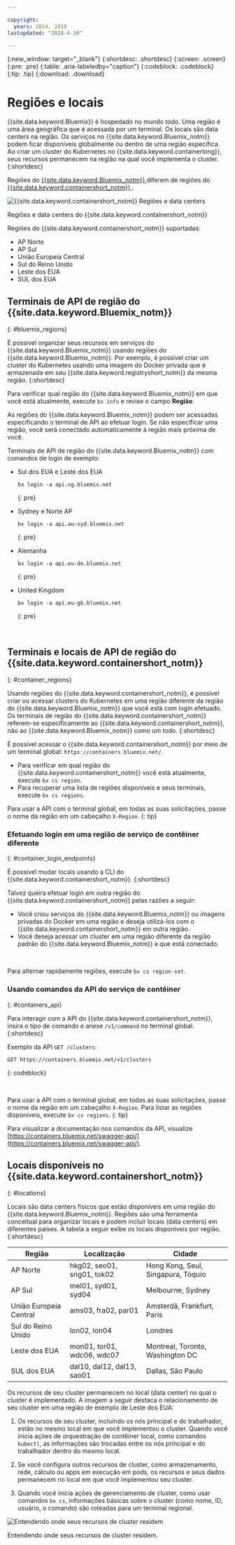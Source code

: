 ```yaml
---

copyright:
  years: 2014, 2018
lastupdated: "2018-4-20"

---
```


{:new_window: target="_blank"}
{:shortdesc: .shortdesc}
{:screen: .screen}
{:pre: .pre}
{:table: .aria-labeledby="caption"}
{:codeblock: .codeblock}
{:tip: .tip}
{:download: .download}

# Regiões e locais
{{site.data.keyword.Bluemix}} é hospedado no mundo todo. Uma região é uma área geográfica que é acessada por um terminal. Os locais são data centers na região. Os serviços no {{site.data.keyword.Bluemix_notm}} podem ficar disponíveis globalmente ou dentro de uma região específica. Ao criar um cluster do Kubernetes no {{site.data.keyword.containerlong}}, seus recursos permanecem na região na qual você implementa o cluster.
{:shortdesc}

Regiões do [{{site.data.keyword.Bluemix_notm}} ](#bluemix_regions) diferem de regiões do [{{site.data.keyword.containershort_notm}} ](#container_regions).

![{{site.data.keyword.containershort_notm}} Regiões e data centers](/images/regions.png)

Regiões e data centers do {{site.data.keyword.containershort_notm}}

Regiões do {{site.data.keyword.containershort_notm}} suportadas:
  * AP Norte
  * AP Sul
  * União Europeia Central
  * Sul do Reino Unido
  * Leste dos EUA
  * SUL dos EUA



## Terminais de API de região do {{site.data.keyword.Bluemix_notm}}
{: #bluemix_regions}

É possível organizar seus recursos em serviços do {{site.data.keyword.Bluemix_notm}} usando regiões do {{site.data.keyword.Bluemix_notm}}. Por exemplo, é possível criar um cluster do Kubernetes usando uma imagem do Docker privada que é armazenada em seu {{site.data.keyword.registryshort_notm}} da mesma região.
{:shortdesc}

Para verificar qual região do {{site.data.keyword.Bluemix_notm}} em que você está atualmente, execute `bx info` e revise o campo **Região**.

As regiões do {{site.data.keyword.Bluemix_notm}} podem ser acessadas especificando o terminal de API ao efetuar login. Se não especificar uma região, você será conectado automaticamente à região mais próxima de você.

Terminais de API de região do {{site.data.keyword.Bluemix_notm}} com comandos de login de exemplo:

  * Sul dos EUA e Leste dos EUA
      ```
      bx login -a api.ng.bluemix.net
      ```
      {: pre}

  * Sydney e Norte AP
      ```
      bx login -a api.au-syd.bluemix.net
      ```
      {: pre}

  * Alemanha
      ```
      bx login -a api.eu-de.bluemix.net
      ```
      {: pre}

  * United Kingdom
      ```
      bx login -a api.eu-gb.bluemix.net
      ```
      {: pre}



<br />


## Terminais e locais de API de região do {{site.data.keyword.containershort_notm}}
{: #container_regions}

Usando regiões do {{site.data.keyword.containershort_notm}}, é possível criar ou acessar clusters do Kubernetes em uma região diferente da região do {{site.data.keyword.Bluemix_notm}} que você está com login efetuado. Os terminais de região do {{site.data.keyword.containershort_notm}} referem-se especificamente ao {{site.data.keyword.containershort_notm}}, não ao {{site.data.keyword.Bluemix_notm}} como um todo.
{:shortdesc}

É possível acessar o {{site.data.keyword.containershort_notm}} por meio de um terminal global: `https://containers.bluemix.net/`.
* Para verificar em qual região do {{site.data.keyword.containershort_notm}} você está atualmente, execute `bx cs region`.
* Para recuperar uma lista de regiões disponíveis e seus terminais, execute `bx cs regions`.

Para usar a API com o terminal global, em todas as suas solicitações, passe o nome da região em um cabeçalho `X-Region`.
{: tip}

### Efetuando login em uma região de serviço de contêiner diferente
{: #container_login_endpoints}

É possível mudar locais usando a CLI do {{site.data.keyword.containershort_notm}}.
{:shortdesc}

Talvez queira efetuar login em outra região do {{site.data.keyword.containershort_notm}} pelas razões a seguir:
  * Você criou serviços do {{site.data.keyword.Bluemix_notm}} ou imagens privadas do Docker em uma região e deseja utilizá-los com o {{site.data.keyword.containershort_notm}} em outra região.
  * Você deseja acessar um cluster em uma região diferente da região padrão do {{site.data.keyword.Bluemix_notm}} a que está conectado.

</br>

Para alternar rapidamente regiões, execute `bx cs region-set`.

### Usando comandos da API do serviço de contêiner
{: #containers_api}

Para interagir com a API do {{site.data.keyword.containershort_notm}}, insira o tipo de comando e anexe `/v1/command` no terminal global.
{:shortdesc}

Exemplo da API `GET /clusters`:
  ```
  GET https://containers.bluemix.net/v1/clusters
  ```
  {: codeblock}

</br>

Para usar a API com o terminal global, em todas as suas solicitações, passe o nome da região em um cabeçalho `X-Region`. Para listar as regiões disponíveis, execute `bx cs regions`.
{: tip}

Para visualizar a documentação nos comandos da API, visualize [https://containers.bluemix.net/swagger-api/](https://containers.bluemix.net/swagger-api/).

## Locais disponíveis no {{site.data.keyword.containershort_notm}}
{: #locations}

Locais são data centers físicos que estão disponíveis em uma região do {{site.data.keyword.Bluemix_notm}}. Regiões são uma ferramenta conceitual para organizar locais e podem incluir locais (data centers) em diferentes países. A tabela a seguir exibe os locais disponíveis por região.
{:shortdesc}

| Região | Localização | Cidade |
|--------|----------|------|
| AP Norte | hkg02, seo01, sng01, tok02 | Hong Kong, Seul, Singapura, Tóquio |
| AP Sul     | mel01, syd01, syd04        | Melbourne, Sydney |
| União Europeia Central     | ams03, fra02, par01        | Amsterdã, Frankfurt, Paris |
| Sul do Reino Unido      | lon02, lon04         | Londres |
| Leste dos EUA      | mon01, tor01, wdc06, wdc07        | Montreal, Toronto, Washington DC |
| SUL dos EUA     | dal10, dal12, dal13, sao01       | Dallas, São Paulo |

Os recursos de seu cluster permanecem no local (data center) no qual o cluster é implementado. A imagem a seguir destaca o relacionamento de seu cluster em uma região de exemplo de Leste dos EUA:

1.  Os recursos de seu cluster, incluindo os nós principal e do trabalhador, estão no mesmo local em que você implementou o cluster. Quando você inicia ações de orquestração de contêiner local, como comandos `kubectl`, as informações são trocadas entre os nós principal e do trabalhador dentro do mesmo local.

2.  Se você configura outros recursos de cluster, como armazenamento, rede, cálculo ou apps em execução em pods, os recursos e seus dados permanecem no local em que você implementou seu cluster.

3.  Quando você inicia ações de gerenciamento de cluster, como usar comandos `bx cs`, informações básicas sobre o cluster (como nome, ID, usuário, o comando) são roteadas para um terminal regional.

![Entendendo onde seus recursos de cluster residem](/images/region-cluster-resources.png)

Entendendo onde seus recursos de cluster residem.

